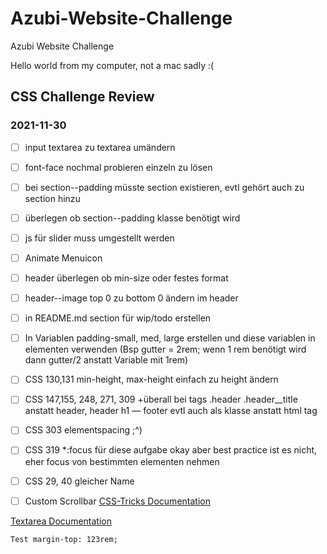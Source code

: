 # Azubi-Website-Challenge
Azubi Website Challenge

Hello world from my computer, not a mac sadly :(


## CSS Challenge Review
### 2021-11-30


- [ ] input textarea zu textarea umändern

- [ ] font-face nochmal probieren einzeln zu lösen

- [ ] bei section--padding müsste section existieren, evtl gehört auch zu section hinzu

- [ ] überlegen ob section--padding klasse benötigt wird

- [ ] js für slider muss umgestellt werden

- [ ] Animate Menuicon 

- [ ] header überlegen ob min-size oder festes format

- [ ] header--image top 0 zu bottom 0 ändern im header 

- [ ] in README.md section für wip/todo erstellen

- [ ] In Variablen padding-small, med, large erstellen und diese variablen in elementen verwenden (Bsp gutter = 2rem; wenn 1 rem benötigt wird dann gutter/2 anstatt Variable mit 1rem)

- [ ] CSS 130,131 min-height, max-height einfach zu height ändern

- [ ] CSS 147,155, 248, 271, 309 +überall bei tags .header .header__title anstatt header, header h1 — footer evtl auch als klasse anstatt html tag

- [ ] CSS 303 elementspacing ;^)

- [ ] CSS 319 *:focus für diese aufgabe okay aber best practice ist es nicht, eher focus von bestimmten elementen nehmen

- [ ] CSS 29, 40 gleicher Name 

- [ ] Custom Scrollbar [CSS-Tricks Documentation](https://css-tricks.com/almanac/properties/s/scrollbar/)

[Textarea Documentation](https://developer.mozilla.org/en-US/docs/Web/HTML/Element/textarea)

```Test margin-top: 123rem;```
